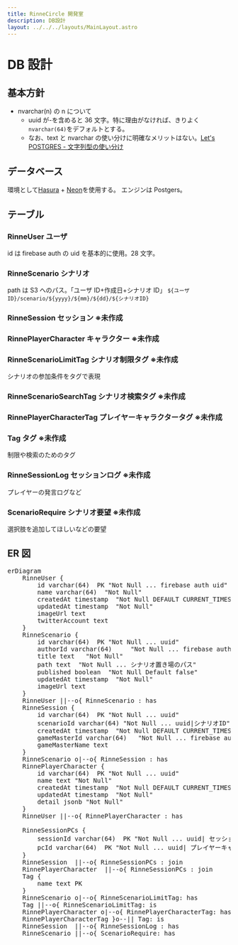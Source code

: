 ```yaml
---
title: RinneCircle 開発室
description: DB設計
layout: ../../../layouts/MainLayout.astro
---
```


# DB 設計

## 基本方針

- nvarchar(n) の n について
  - uuid が-を含めると 36 文字。特に理由がなければ、きりよく`nvarchar(64)`をデフォルトとする。
  - なお、text と nvarchar の使い分けに明確なメリットはない。[Let's POSTGRES - 文字列型の使い分け](https://lets.postgresql.jp/documents/technical/text-processing/1)

## データベース

環境として[Hasura](https://cloud.hasura.io/login?redirect_url=%2F) + [Neon](https://neon.tech/)を使用する。
エンジンは Postgers。

## テーブル

### RinneUser ユーザ

id は firebase auth の uid を基本的に使用。28 文字。

### RinneScenario シナリオ

path は S3 へのパス。「ユーザ ID+作成日+シナリオ ID」 `${ユーザID}/scenario/${yyyy}/${mm}/${dd}/${シナリオID}`

### RinneSession セッション ※未作成

### RinnePlayerCharacter キャラクター ※未作成

### RinneScenarioLimitTag シナリオ制限タグ ※未作成

シナリオの参加条件をタグで表現

### RinneScenarioSearchTag シナリオ検索タグ ※未作成

### RinnePlayerCharacterTag プレイヤーキャラクタータグ ※未作成

### Tag タグ ※未作成

制限や検索のためのタグ

### RinneSessionLog セッションログ ※未作成

プレイヤーの発言ログなど

### ScenarioRequire シナリオ要望 ※未作成

選択肢を追加してほしいなどの要望

## ER 図

<pre class="mermaid">
erDiagram
    RinneUser {
        id varchar(64)  PK "Not Null ... firebase auth uid"
        name varchar(64)  "Not Null"
        createdAt timestamp  "Not Null DEFAULT CURRENT_TIMESTAMP"
        updatedAt timestamp  "Not Null"
        imageUrl text   
        twitterAccount text
    }
    RinneScenario {
        id varchar(64)  PK "Not Null ... uuid"
        authorId varchar(64)     "Not Null ... firebase auth uid"
        title text   "Not Null"
        path text  "Not Null ... シナリオ置き場のパス"
        published boolean  "Not Null Default false"
        updatedAt timestamp  "Not Null"
        imageUrl text   
    }
    RinneUser ||--o{ RinneScenario : has
    RinneSession {
        id varchar(64)  PK "Not Null ... uuid"
        scenarioId varchar(64) "Not Null ... uuid|シナリオID"
        createdAt timestamp  "Not Null DEFAULT CURRENT_TIMESTAMP"
        gameMasterId varchar(64)   "Not Null ... firebase auth uid"
        gameMasterName text
    }
    RinneScenario o|--o{ RinneSession : has
    RinnePlayerCharacter {
        id varchar(64)  PK "Not Null ... uuid"
        name text "Not Null"
        createdAt timestamp  "Not Null DEFAULT CURRENT_TIMESTAMP"
        updatedAt timestamp  "Not Null"
        detail jsonb "Not Null"
    }
    RinneUser ||--o{ RinnePlayerCharacter : has

    RinneSessionPCs {
        sessionId varchar(64)  PK "Not Null ... uuid| セッションID"
        pcId varchar(64)  PK "Not Null ... uuid| プレイヤーキャラクターID"
    }
    RinneSession  ||--o{ RinneSessionPCs : join
    RinnePlayerCharacter  ||--o{ RinneSessionPCs : join
    Tag {
        name text PK
    }
    RinneScenario o|--o{ RinneScenarioLimitTag: has
    Tag ||--o{ RinneScenarioLimitTag: is
    RinnePlayerCharacter o|--o{ RinnePlayerCharacterTag: has
    RinnePlayerCharacterTag }o--|| Tag: is
    RinneSession  ||--o{ RinneSessionLog : has
    RinneScenario ||--o{ ScenarioRequire: has

</pre>
